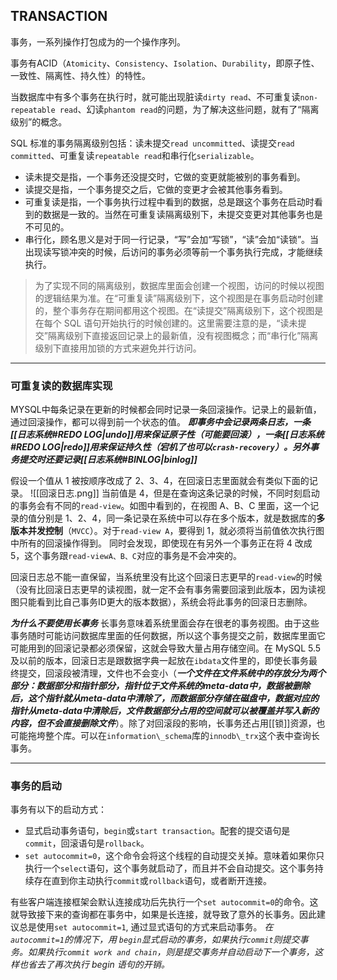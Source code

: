 ## TRANSACTION
事务，一系列操作打包成为的一个操作序列。

事务有ACID（`Atomicity`、`Consistency`、`Isolation`、`Durability`，即原子性、一致性、隔离性、持久性）的特性。

当数据库中有多个事务在执行时，就可能出现脏读`dirty read`、不可重复读`non-repeatable read`、幻读`phantom read`的问题，为了解决这些问题，就有了“隔离级别”的概念。

SQL 标准的事务隔离级别包括：读未提交`read uncommitted`、读提交`read committed`、可重复读`repeatable read`和串行化`serializable`。
- 读未提交是指，一个事务还没提交时，它做的变更就能被别的事务看到。
- 读提交是指，一个事务提交之后，它做的变更才会被其他事务看到。
- 可重复读是指，一个事务执行过程中看到的数据，总是跟这个事务在启动时看到的数据是一致的。当然在可重复读隔离级别下，未提交变更对其他事务也是不可见的。
- 串行化，顾名思义是对于同一行记录，“写”会加“写锁”，“读”会加“读锁”。当出现读写锁冲突的时候，后访问的事务必须等前一个事务执行完成，才能继续执行。

>为了实现不同的隔离级别，数据库里面会创建一个视图，访问的时候以视图的逻辑结果为准。在“可重复读”隔离级别下，这个视图是在事务启动时创建的，整个事务存在期间都用这个视图。在“读提交”隔离级别下，这个视图是在每个 SQL 语句开始执行的时候创建的。这里需要注意的是，“读未提交”隔离级别下直接返回记录上的最新值，没有视图概念；而“串行化”隔离级别下直接用加锁的方式来避免并行访问。

---

### 可重复读的数据库实现

MYSQL中每条记录在更新的时候都会同时记录一条回滚操作。记录上的最新值，通过回滚操作，都可以得到前一个状态的值。
***即事务中会记录两条日志，一条[[日志系统#REDO LOG|undo]]用来保证原子性（可能要回滚），一条[[日志系统#REDO LOG|redo]]用来保证持久性（宕机了也可以`crash-recovery`）。另外事务提交时还要记录[[日志系统#BINLOG|binlog]]***

假设一个值从 1 被按顺序改成了 2、3、4，在回滚日志里面就会有类似下面的记录。
![[回滚日志.png]]
当前值是 4，但是在查询这条记录的时候，不同时刻启动的事务会有不同的`read-view`。如图中看到的，在视图 A、B、C 里面，这一个记录的值分别是 1、2、4，同一条记录在系统中可以存在多个版本，就是数据库的**多版本并发控制**（`MVCC`）。对于`read-view A`，要得到 1，就必须将当前值依次执行图中所有的回滚操作得到。
同时会发现，即使现在有另外一个事务正在将 4 改成 5，这个事务跟`read-viewA、B、C`对应的事务是不会冲突的。

回滚日志总不能一直保留，当系统里没有比这个回滚日志更早的`read-view`的时候（没有比回滚日志更早的读视图，就一定不会有事务需要回滚到此版本，因为读视图只能看到比自己事务ID更大的版本数据），系统会将此事务的回滚日志删除。

***为什么不要使用长事务***
长事务意味着系统里面会存在很老的事务视图。由于这些事务随时可能访问数据库里面的任何数据，所以这个事务提交之前，数据库里面它可能用到的回滚记录都必须保留，这就会导致大量占用存储空间。在 MySQL 5.5 及以前的版本，回滚日志是跟数据字典一起放在`ibdata`文件里的，即使长事务最终提交，回滚段被清理，文件也不会变小（***一个文件在文件系统中的存放分为两个部分：数据部分和指针部分，指针位于文件系统的meta-data中，数据被删除后，这个指针就从meta-data中清除了，而数据部分存储在磁盘中，数据对应的指针从meta-data中清除后，文件数据部分占用的空间就可以被覆盖并写入新的内容，但不会直接删除文件***）。除了对回滚段的影响，长事务还占用[[锁]]资源，也可能拖垮整个库。可以在`information\_schema`库的`innodb\_trx`这个表中查询长事务。

---
### 事务的启动
事务有以下的启动方式：
- 显式启动事务语句，`begin`或`start transaction`。配套的提交语句是`commit`，回滚语句是`rollback`。
- `set autocommit=0`，这个命令会将这个线程的自动提交关掉。意味着如果你只执行一个`select`语句，这个事务就启动了，而且并不会自动提交。这个事务持续存在直到你主动执行`commit`或`rollback`语句，或者断开连接。

有些客户端连接框架会默认连接成功后先执行一个`set autocommit=0`的命令。这就导致接下来的查询都在事务中，如果是长连接，就导致了意外的长事务。因此建议总是使用`set autocommit=1`, 通过显式语句的方式来启动事务。
*在 `autocommit=1`的情况下，用 `begin`显式启动的事务，如果执行`commit`则提交事务。如果执行`commit work and chain`，则是提交事务并自动启动下一个事务，这样也省去了再次执行 begin 语句的开销。*